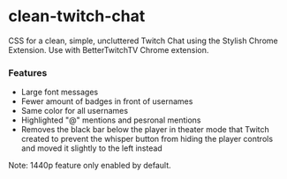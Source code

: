 # clean-twitch-chat
CSS for a clean, simple, uncluttered Twitch Chat using the Stylish Chrome Extension. Use with BetterTwitchTV Chrome extension.

### Features
* Large font messages
* Fewer amount of badges in front of usernames
* Same color for all usernames
* Highlighted "@" mentions and pesronal mentions
* Removes the black bar below the player in theater mode that Twitch created to prevent the whisper button from hiding the player controls and moved it slightly to the left instead

Note: 1440p feature only enabled by default.
